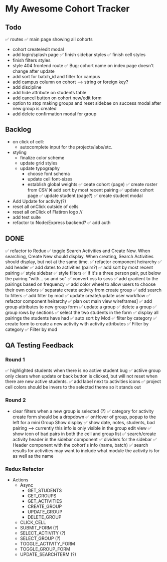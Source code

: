 # My Awesome Cohort Tracker

## Todo

✅ routes
✅ main page showing all cohorts
  - cohort create/edit modal
- add login/splash page
✅ finish sidebar styles
✅ finish cell styles
- finish filters styles
- style 404 frontend route
✅ Bug: cohort name on index page doesn't change after update
- add sort for batch_id and filter for campus
- add campus column on cohort --> string or foreign key?
- add discipline
- add hide attribute on students table
- add cancel button on cohort new/edit form
- option to stop making groups and reset sidebae on success modal after new group is created
- add delete confirmation modal for group

## Backlog

- on click of cell:
  - autocomplete input for the projects/labs/etc.
- styling
  - finalize color scheme
  - update grid styles
  - update typography
    - choose font schema
    - update cell font-sizes
    - establish global weights
✅ ceate cohort (page)
✅ create roster from CSV
❌ add sort by most recent pairing
✅ update cohort page
  ✅ update student (page?)
  ✅ create student modal
- Add Update for activity(?)
- reset all onClick outside of cells
- reset all onClick of Flatiron logo //
- add test suite
- refactor to Node/Express backend?
✅ add auth

## DONE

✅ refactor to Redux
✅ toggle Search Activities and Create New. When searching, Create New should display. When creating, Search Activities should display, but not at the same time.
✅ refactor component heirarchy
✅ add header
✅ add dates to activities (pairs?)
✅ add sort by most recent pairing
✅ style sidebar
✅ style filters
✅ if it's a three person pair, put below the pairing "with... so and so"
✅ convert css to scss
✅ add gradient to the pairings based on frequency
✅ add color wheel to allow users to choose their own colors
✅ separate create activity from create group
✅ add search to filters
✅ add filter by mod
✅ update create/update user workflow
✅ refactor component heirarchy
✅ plan out main view wireframes]
✅ add group attributes to new group form
✅ update a group
✅ delete a group
✅ group rows by sections
✅ select the two students in the form
✅ display all pairings the students have had
✅ auto sort by Mod
✅ filter by category
✅ create form to create a new activity with activity attributes
✅ Filter by category
✅ Filter by mod

## QA Testing Feedback

### Round 1

✅ highlighted students when there is no active student bug
✅ actiive group only clears when update or back button is clicked, but will not reset when there are new active students.
✅ add label next to activities icons
✅ project cell colors should be invers to the selected theme so it stands out

### Round 2

- clear filters when a new group is selected (?)
✅ category for activity create form should be a dropdown
✅ onHover of group, popup to the left for a mini Group Show display
  ✅ show date, notes, students, bad pairing --> currently this info is only visible in the group edit view
✅ show icon of bad pairs in both the cell and group list
✅ search/create activity header in the sidebar component
✅ dividers for the sidebar
✅ Header component with the cohort's info (name, batch)
✅ search results for activities may want to include what module the activity is for as well as the name

### Redux Refactor

- Actions
  - Async
    - GET_STUDENTS
    - GET_GROUPS
    - GET_ACTIVITIES
    - CREATE_GROUP
    - UPDATE_GROUP
    - DELETE_GROUP
  - CLICK_CELL
  - SUBMIT_FORM (?)
  - SELECT_ACTIVITY (?)
  - SELECT_GROUP (?)
  - TOGGLE_ACTIVITY_FORM
  - TOGGLE_GROUP_FORM
  - UPDATE_SEARCHTERM (?)
